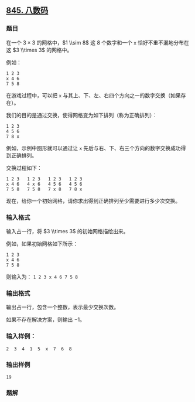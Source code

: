 ## [845\. 八数码](https://www.acwing.com/problem/content/847/)

### 题目

在一个 $3×3$ 的网格中，$1 \\sim 8$ 这 $8$ 个数字和一个 `x` 恰好不重不漏地分布在这 $3 \\times 3$ 的网格中。

例如：

```
1 2 3
x 4 6
7 5 8
```

在游戏过程中，可以把 `x` 与其上、下、左、右四个方向之一的数字交换（如果存在）。

我们的目的是通过交换，使得网格变为如下排列（称为正确排列）：

```
1 2 3
4 5 6
7 8 x
```

例如，示例中图形就可以通过让 `x` 先后与右、下、右三个方向的数字交换成功得到正确排列。

交换过程如下：

```
1 2 3   1 2 3   1 2 3   1 2 3
x 4 6   4 x 6   4 5 6   4 5 6
7 5 8   7 5 8   7 x 8   7 8 x
```

现在，给你一个初始网格，请你求出得到正确排列至少需要进行多少次交换。

### 输入格式

输入占一行，将 $3 \\times 3$ 的初始网格描绘出来。

例如，如果初始网格如下所示：

```
1 2 3
x 4 6
7 5 8
```

则输入为： `1 2 3 x 4 6 7 5 8`

### 输出格式

输出占一行，包含一个整数，表示最少交换次数。

如果不存在解决方案，则输出 $-1$。

### 输入样例：

```
2  3  4  1  5  x  7  6  8
```

### 输出样例

```
19
```

### 题解

